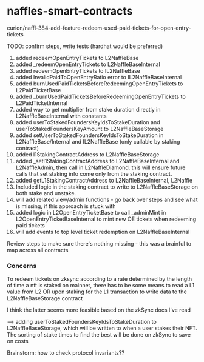 # naffles-smart-contracts

curion/naffl-384-add-feature-redeem-used-paid-tickets-for-open-entry-tickets

TODO: confirm steps, write tests (hardhat would be preferred)

1. added redeemOpenEntryTickets to L2NaffleBase
2. added _redeemOpenEntryTickets to L2NaffleBaseInternal
3. added redeemOpenEntryTickets to IL2NaffleBase
4. added InvalidPaidToOpenEntryRatio error to IL2NaffleBaseInternal
5. added burnUsedPaidTicketsBeforeRedeemingOpenEntryTickets to L2PaidTicketBase
6. added _burnUsedPaidTicketsBeforeRedeemingOpenEntryTickets to L2PaidTicketInternal
7. added way to get multiplier from stake duration directly in L2NaffleBaseInternal with constants
8. added userToStakedFoundersKeyIdsToStakeDuration and userToStakedFoundersKeyAmount to L2NaffleBaseStorage
9. added setUserToStakedFoundersKeyIdsToStakeDuration in L2NaffleBase/Internal and IL2NaffleBase (only callable by staking contract)
10. added l1StakingContractAddress to L2NaffleBaseStorage
11. added _setl1StakingContractAddress to L2NaffleBaseInternal and L2NaffleAdmin, then call in L2NaffleDiamond. this will ensure future calls that set staking info come only from the staking contract.
12. added getL1StakingContractAddress to L2NaffleBaseInternal, L2Naffle
13. Included logic in the staking contract to write to L2NaffleBaseStorage on both stake and unstake.
14. will add related view/admin functions - go back over steps and see what is missing, if this approach is stuck with
15. added logic in L2OpenEntryTicketBase to call _adminMint in L2OpenEntryTicketBaseInternal to mint new OE tickets when redeeming paid tickets
16. will add events to top level ticket redemption on L2NaffleBaseInternal

Review steps to make sure there's nothing missing - this was a brainful to map across all contracts

### Concerns
To redeem tickets on zksync according to a rate determined by the length of time a nft is staked on mainnet,
there has to be some means to read a L1 value from L2 OR upon staking for the L1 transaction to write data to the L2NaffleBaseStorage contract

I think the latter seems more feasible based on the zkSync docs I've read

--> adding userToStakedFoundersKeyIdsToStakeDuration to L2NaffleBaseStorage, which will be written to when a user stakes their NFT. The sorting of stake times to find the best will be done on zkSync to save on costs

Brainstorm: how to check protocol invariants??